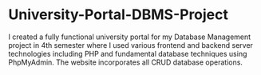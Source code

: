 # University-Portal-DBMS-Project
I created a fully functional university portal for my Database Management project in 4th semester where I used various frontend and backend server technologies including PHP and fundamental database techniques using PhpMyAdmin. The website incorporates all CRUD database operations.
